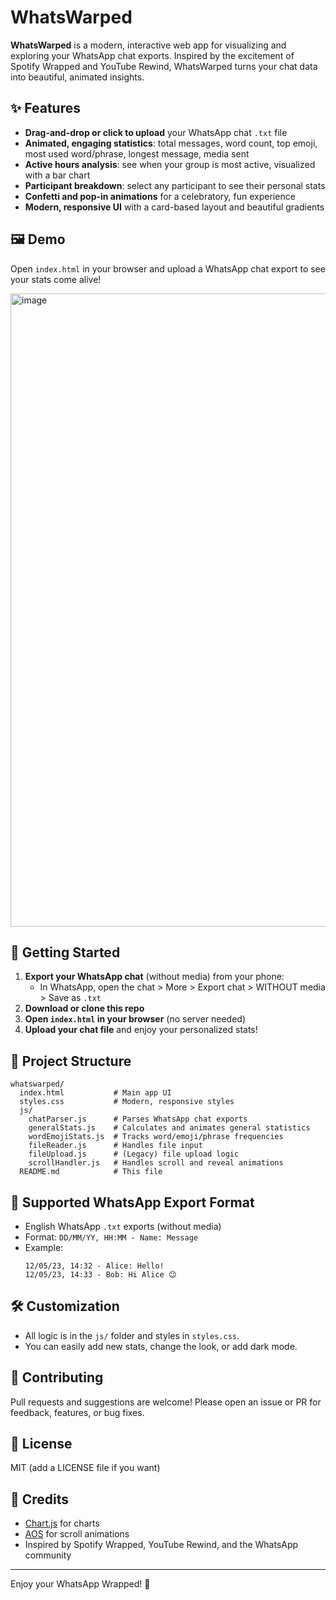 # WhatsWarped

**WhatsWarped** is a modern, interactive web app for visualizing and exploring your WhatsApp chat exports. Inspired by the excitement of Spotify Wrapped and YouTube Rewind, WhatsWarped turns your chat data into beautiful, animated insights.

## ✨ Features
- **Drag-and-drop or click to upload** your WhatsApp chat `.txt` file
- **Animated, engaging statistics**: total messages, word count, top emoji, most used word/phrase, longest message, media sent
- **Active hours analysis**: see when your group is most active, visualized with a bar chart
- **Participant breakdown**: select any participant to see their personal stats
- **Confetti and pop-in animations** for a celebratory, fun experience
- **Modern, responsive UI** with a card-based layout and beautiful gradients

## 🖼️ Demo
Open `index.html` in your browser and upload a WhatsApp chat export to see your stats come alive!

<img width="1549" height="1013" alt="image" src="https://github.com/user-attachments/assets/b95728d7-05c7-48dd-9cad-404953bc91a6" />

## 🚀 Getting Started
1. **Export your WhatsApp chat** (without media) from your phone:
   - In WhatsApp, open the chat > More > Export chat > WITHOUT media > Save as `.txt`
2. **Download or clone this repo**
3. **Open `index.html` in your browser** (no server needed)
4. **Upload your chat file** and enjoy your personalized stats!

## 📁 Project Structure
```
whatswarped/
  index.html           # Main app UI
  styles.css           # Modern, responsive styles
  js/
    chatParser.js      # Parses WhatsApp chat exports
    generalStats.js    # Calculates and animates general statistics
    wordEmojiStats.js  # Tracks word/emoji/phrase frequencies
    fileReader.js      # Handles file input
    fileUpload.js      # (Legacy) file upload logic
    scrollHandler.js   # Handles scroll and reveal animations
  README.md            # This file
```

## 📝 Supported WhatsApp Export Format
- English WhatsApp `.txt` exports (without media)
- Format: `DD/MM/YY, HH:MM - Name: Message`
- Example:
  ```
  12/05/23, 14:32 - Alice: Hello!
  12/05/23, 14:33 - Bob: Hi Alice 😊
  ```

## 🛠️ Customization
- All logic is in the `js/` folder and styles in `styles.css`.
- You can easily add new stats, change the look, or add dark mode.

## 🤝 Contributing
Pull requests and suggestions are welcome! Please open an issue or PR for feedback, features, or bug fixes.

## 📄 License
MIT (add a LICENSE file if you want)

## 🙏 Credits
- [Chart.js](https://www.chartjs.org/) for charts
- [AOS](https://michalsnik.github.io/aos/) for scroll animations
- Inspired by Spotify Wrapped, YouTube Rewind, and the WhatsApp community

---
Enjoy your WhatsApp Wrapped! 🎉
